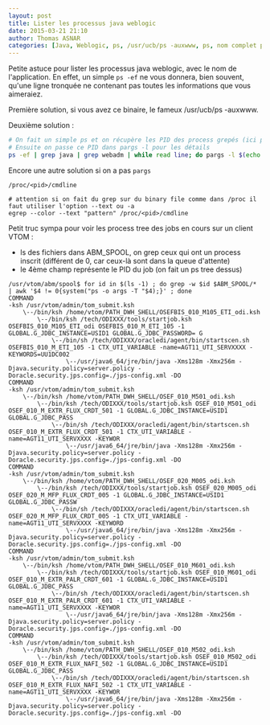 ```yaml
---
layout: post
title: Lister les processus java weblogic
date: 2015-03-21 21:10
author: Thomas ASNAR
categories: [Java, Weblogic, ps, /usr/ucb/ps -auxwww, ps, nom complet processus, processus tronqué]
---
```


Petite astuce pour lister les processus java weblogic, avec le nom de l'application. 
En effet, un simple `ps -ef` ne vous donnera, bien souvent, qu'une ligne tronquée ne contenant pas toutes les informations que vous aimeraiez.

Première solution, si vous avez ce binaire, le fameux /usr/ucb/ps -auxwww.

Deuxième solution :

```bash
# On fait un simple ps et on récupère les PID des process grepés (ici par exemple, les processus java lancés par l'utilisateur webadm
# Ensuite on passe ce PID dans pargs -l pour les détails
ps -ef | grep java | grep webadm | while read line; do pargs -l $(echo $line | awk '{print $2}') 2> /dev/null ; done
```

Encore une autre solution si on a pas `pargs`

```
/proc/<pid>/cmdline

# attention si on fait du grep sur du binary file comme dans /proc il faut utiliser l'option --text ou -a
egrep --color --text "pattern" /proc/<pid>/cmdline
```


Petit truc sympa pour voir les process tree des jobs en cours sur un client VTOM :

 * ls des fichiers dans ABM_SPOOL, on grep ceux qui ont un process inscrit (différent de 0, car ceux-là sont dans la queue d'attente)
 * le 4ème champ représente le PID du job (on fait un ps tree dessus)

```
/usr/vtom/abm/spool$ for id in $(ls -1) ; do grep -w $id $ABM_SPOOL/* | awk '$4 != 0{system("ps -o args -T "$4);}' ; done
COMMAND
-ksh /usr/vtom/admin/tom_submit.ksh
    \--/bin/ksh /home/vtom/PATH_DWH_SHELL/OSEFBIS_010_M105_ETI_odi.ksh
        \--/bin/ksh /tech/ODIXXX/tools/startjob.ksh OSEFBIS_010_M105_ETI_odi OSEFBIS_010_M_ETI_105 -1 GLOBAL.G_JDBC_INSTANCE=USID1 GLOBAL.G_JDBC_PASSWORD= G
            \--/bin/sh /tech/ODIXXX/oracledi/agent/bin/startscen.sh OSEFBIS_010_M_ETI_105 -1 CTX_UTI_VARIABLE -name=AGT11_UTI_SERVXXXX -KEYWORDS=UU1DC002
                \--/usr/java6_64/jre/bin/java -Xms128m -Xmx256m -Djava.security.policy=server.policy -Doracle.security.jps.config=./jps-config.xml -DO
COMMAND
-ksh /usr/vtom/admin/tom_submit.ksh
    \--/bin/ksh /home/vtom/PATH_DWH_SHELL/OSEF_010_M501_odi.ksh
        \--/bin/ksh /tech/ODIXXX/tools/startjob.ksh OSEF_010_M501_odi OSEF_010_M_EXTR_FLUX_CRDT_501 -1 GLOBAL.G_JDBC_INSTANCE=USID1 GLOBAL.G_JDBC_PASS
            \--/bin/sh /tech/ODIXXX/oracledi/agent/bin/startscen.sh OSEF_010_M_EXTR_FLUX_CRDT_501 -1 CTX_UTI_VARIABLE -name=AGT11_UTI_SERVXXXX -KEYWOR
                \--/usr/java6_64/jre/bin/java -Xms128m -Xmx256m -Djava.security.policy=server.policy -Doracle.security.jps.config=./jps-config.xml -DO
COMMAND
-ksh /usr/vtom/admin/tom_submit.ksh
    \--/bin/ksh /home/vtom/PATH_DWH_SHELL/OSEF_020_M005_odi.ksh
        \--/bin/ksh /tech/ODIXXX/tools/startjob.ksh OSEF_020_M005_odi OSEF_020_M_MFP_FLUX_CRDT_005 -1 GLOBAL.G_JDBC_INSTANCE=USID1 GLOBAL.G_JDBC_PASSW
            \--/bin/sh /tech/ODIXXX/oracledi/agent/bin/startscen.sh OSEF_020_M_MFP_FLUX_CRDT_005 -1 CTX_UTI_VARIABLE -name=AGT11_UTI_SERVXXXX -KEYWORD
                \--/usr/java6_64/jre/bin/java -Xms128m -Xmx256m -Djava.security.policy=server.policy -Doracle.security.jps.config=./jps-config.xml -DO
COMMAND
-ksh /usr/vtom/admin/tom_submit.ksh
    \--/bin/ksh /home/vtom/PATH_DWH_SHELL/OSEF_010_M601_odi.ksh
        \--/bin/ksh /tech/ODIXXX/tools/startjob.ksh OSEF_010_M601_odi OSEF_010_M_EXTR_PALR_CRDT_601 -1 GLOBAL.G_JDBC_INSTANCE=USID1 GLOBAL.G_JDBC_PASS
            \--/bin/sh /tech/ODIXXX/oracledi/agent/bin/startscen.sh OSEF_010_M_EXTR_PALR_CRDT_601 -1 CTX_UTI_VARIABLE -name=AGT11_UTI_SERVXXXX -KEYWOR
                \--/usr/java6_64/jre/bin/java -Xms128m -Xmx256m -Djava.security.policy=server.policy -Doracle.security.jps.config=./jps-config.xml -DO
COMMAND
-ksh /usr/vtom/admin/tom_submit.ksh
    \--/bin/ksh /home/vtom/PATH_DWH_SHELL/OSEF_010_M502_odi.ksh
        \--/bin/ksh /tech/ODIXXX/tools/startjob.ksh OSEF_010_M502_odi OSEF_010_M_EXTR_FLUX_NAFI_502 -1 GLOBAL.G_JDBC_INSTANCE=USID1 GLOBAL.G_JDBC_PASS
            \--/bin/sh /tech/ODIXXX/oracledi/agent/bin/startscen.sh OSEF_010_M_EXTR_FLUX_NAFI_502 -1 CTX_UTI_VARIABLE -name=AGT11_UTI_SERVXXXX -KEYWOR
                \--/usr/java6_64/jre/bin/java -Xms128m -Xmx256m -Djava.security.policy=server.policy -Doracle.security.jps.config=./jps-config.xml -DO
```
